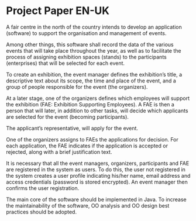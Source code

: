 # Project Paper EN-UK

A fair centre in the north of the country intends to develop an application (software) to support the organisation and management of events.

Among other things, this software shall record the data of the various events that will take place throughout the year, as well as to facilitate the process of assigning exhibition spaces (stands) to the participants (enterprises) that will be selected for each event.

To create an exhibition, the event manager defines the exhibition’s title, a descriptive text about its scope, the time and place of the event, and a group of people responsible for the event (the organizers).

At a later stage, one of the organizers defines which employees will support the exhibition (FAE: Exhibition Supporting Employees). A FAE is then a person that will later, in addition to other tasks, will decide which applicants are selected for the event (becoming participants).

The applicant’s representative, will apply for the event.

One of the organizers assigns to FAEs the applications for decision. For each application, the FAE indicates if the application is accepted or rejected, along with a brief justification text.

It is necessary that all the event managers, organizers, participants and FAE are registered in the system as users. To do this, the user not registered in the system creates a user profile indicating his/her name, email address and access credentials (password is stored encrypted). An event manager then confirms the user registration.

The main core of the software should be implemented in Java. To increase the maintainability of the software, OO analysis and OO design best practices should be adopted.